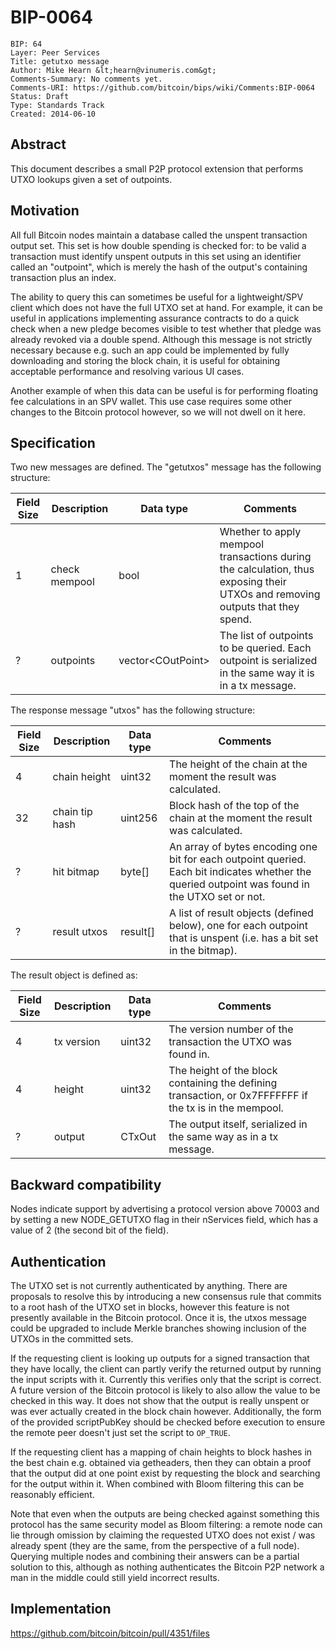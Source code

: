 # BIP-0064

    BIP: 64
    Layer: Peer Services
    Title: getutxo message
    Author: Mike Hearn &lt;hearn@vinumeris.com&gt;
    Comments-Summary: No comments yet.
    Comments-URI: https://github.com/bitcoin/bips/wiki/Comments:BIP-0064
    Status: Draft
    Type: Standards Track
    Created: 2014-06-10

## Abstract

This document describes a small P2P protocol extension that performs UTXO lookups given a set of outpoints.

## Motivation

All full Bitcoin nodes maintain a database called the unspent transaction output set.
This set is
how double spending is checked for: to be valid a transaction must identify unspent outputs in this
set using an identifier called an "outpoint", which is merely the hash of the output's containing
transaction plus an index.

The ability to query this can sometimes be useful for a lightweight/SPV client which does not have
the full UTXO set at hand.
For example, it can be useful in applications implementing assurance
contracts to do a quick check when a new pledge becomes visible to test whether that pledge was
already revoked via a double spend.
Although this message is not strictly necessary because e.g.
such an app could be implemented by fully downloading and storing the block chain, it is useful for
obtaining acceptable performance and resolving various UI cases.

Another example of when this data can be useful is for performing floating fee calculations in an
SPV wallet.
This use case requires some other changes to the Bitcoin protocol however, so we will
not dwell on it here.

## Specification

Two new messages are defined.
The "getutxos" message has the following structure:

| Field Size | Description | Data type | Comments |
|--|--|--|--|
| 1 | check mempool | bool | Whether to apply mempool transactions during the calculation, thus exposing their UTXOs and removing outputs that they spend. |
| ? | outpoints | vector&lt;COutPoint&gt; | The list of outpoints to be queried. Each outpoint is serialized in the same way it is in a tx message. |

The response message "utxos" has the following structure:

| Field Size | Description | Data type | Comments |
|--|--|--|--|
| 4 | chain height | uint32 | The height of the chain at the moment the result was calculated.
| 32 | chain tip hash | uint256 | Block hash of the top of the chain at the moment the result was calculated.
| ? | hit bitmap | byte[] | An array of bytes encoding one bit for each outpoint queried. Each bit indicates whether the queried outpoint was found in the UTXO set or not.
| ? | result utxos | result[] | A list of result objects (defined below), one for each outpoint that is unspent (i.e. has a bit set in the bitmap).

The result object is defined as:

| Field Size | Description | Data type | Comments |
|--|--|--|--|
| 4 | tx version | uint32 | The version number of the transaction the UTXO was found in.
| 4 | height | uint32 | The height of the block containing the defining transaction, or 0x7FFFFFFF if the tx is in the mempool.
| ? | output | CTxOut | The output itself, serialized in the same way as in a tx message.

## Backward compatibility

Nodes indicate support by advertising a protocol version above 70003 and by setting a new
NODE_GETUTXO flag in their nServices field, which has a value of 2 (the second bit of the field).

## Authentication

The UTXO set is not currently authenticated by anything.
There are proposals to resolve this by
introducing a new consensus rule that commits to a root hash of the UTXO set in blocks, however this
feature is not presently available in the Bitcoin protocol.
Once it is, the utxos message could be
upgraded to include Merkle branches showing inclusion of the UTXOs in the committed sets.

If the requesting client is looking up outputs for a signed transaction that they have locally, the
client can partly verify the returned output by running the input scripts with it.
Currently this verifies only that the script is correct.
A future version of the Bitcoin protocol is likely to also
allow the value to be checked in this way.
It does not show that the output is really unspent or was
ever actually created in the block chain however.
Additionally, the form of the provided scriptPubKey should be checked before execution to ensure the remote peer doesn't just set the script to `OP_TRUE`.

If the requesting client has a mapping of chain heights to block hashes in the best chain e.g.
obtained via getheaders, then they can obtain a proof that the output did at one point exist by
requesting the block and searching for the output within it.
When combined with Bloom filtering this
can be reasonably efficient.

Note that even when the outputs are being checked against something this protocol has the same
security model as Bloom filtering: a remote node can lie through omission by claiming the requested
UTXO does not exist / was already spent (they are the same, from the perspective of a full node).
Querying multiple nodes and combining their answers can be a partial solution to this, although as
nothing authenticates the Bitcoin P2P network a man in the middle could still yield incorrect
results.

## Implementation

https://github.com/bitcoin/bitcoin/pull/4351/files

